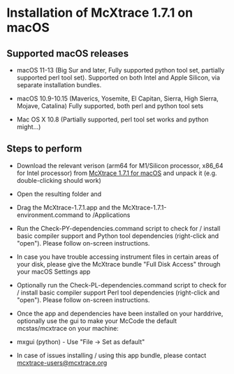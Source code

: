 # Installation of McXtrace 1.7.1 on macOS 

## Supported macOS releases
* macOS 11-13 (Big Sur and later, Fully supported python tool set, partially
  supported perl tool set). Supported on both Intel and Apple Silicon,
  via separate installation bundles.

* macOS 10.9-10.15 (Maverics, Yosemite, El Capitan, Sierra, High
  Sierra, Mojave, Catalina) Fully supported, both perl and python tool sets

* Mac OS X 10.8 (Partially supported, perl tool set works and python might...)

## Steps to perform

* Download the relevant verison (arm64 for M1/Silicon processor,
x86_64 for Intel processor) from 
[McXtrace 1.7.1 for macOS](https://download.mcxtrace.org/mcxtrace-1.7.1/mac/)
  and unpack it (e.g. double-clicking should work)

* Open the resulting folder and

* Drag the McXtrace-1.7.1.app and the McXtrace-1.7.1-environment.command to
/Applications

* Run the Check-PY-dependencies.command script to check for / install
  basic compiler support and  Python tool dependencies (right-click and "open"). Please follow
  on-screen instructions. 

* In case you have trouble accessing instrument files in certain areas
  of your disk, please give the McXtrace bundle "Full Disk Access"
  through your macOS Settings app

* Optionally run the Check-PL-dependencies.command script to check for
  / install basic compiler support  Perl tool dependencies (right-click and "open"). Please follow
  on-screen instructions.

* Once the app and dependencies have been installed on your harddrive, optionally use the gui to make your McCode
the default mcstas/mcxtrace on your machine:
 * mxgui    (python) - Use "File -> Set as default"

* In case of issues installing / using this app bundle, please contact mcxtrace-users@mcxtrace.org
